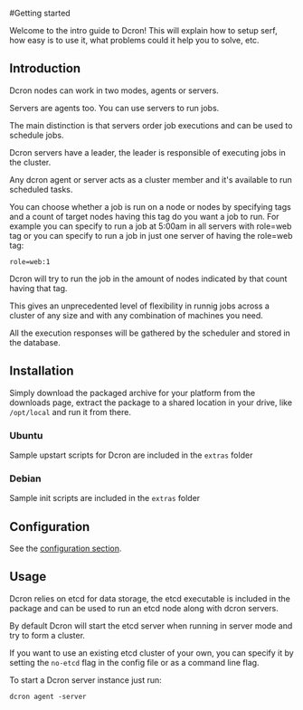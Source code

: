 #Getting started

Welcome to the intro guide to Dcron! This will explain how to setup serf, how easy is to use it, what problems could it help you to solve, etc.

## Introduction

Dcron nodes can work in two modes, agents or servers.

Servers are agents too. You can use servers to run jobs.

The main distinction is that servers order job executions and can be used to schedule jobs.

Dcron servers have a leader, the leader is responsible of executing jobs in the cluster.

Any dcron agent or server acts as a cluster member and it's available to run scheduled tasks.

You can choose whether a job is run on a node or nodes by specifying tags and a count of target nodes having this tag do you want a job to run. For example you can specify to run a job at 5:00am in all servers with role=web tag or you can specify to run a job in just one server of having the role=web tag:

```
role=web:1
```

Dcron will try to run the job in the amount of nodes indicated by that count having that tag.

This gives an unprecedented level of flexibility in runnig jobs across a cluster of any size and with any combination of machines you need.

All the execution responses will be gathered by the scheduler and stored in the database.

## Installation

Simply download the packaged archive for your platform from the downloads page, extract the package to a shared location in your drive, like `/opt/local` and run it from there.

### Ubuntu

Sample upstart scripts for Dcron are included in the `extras` folder

### Debian

Sample init scripts are included in the `extras` folder

## Configuration

See the [configuration section](configuration).

## Usage

Dcron relies on etcd for data storage, the etcd executable is included in the package and can be used to run an etcd node along with dcron servers.

By default Dcron will start the etcd server when running in server mode and try to form a cluster.

If you want to use an existing etcd cluster of your own, you can specify it by setting the `no-etcd` flag in the config file or as a command line flag.

To start a Dcron server instance just run:

```
dcron agent -server
```
